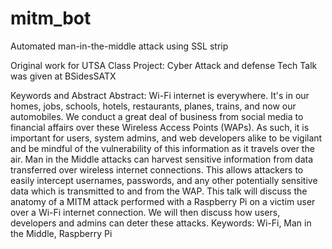 # mitm_bot
Automated man-in-the-middle attack using SSL strip

Original work for UTSA Class Project: Cyber Attack and defense
Tech Talk was given at BSidesSATX

Keywords and Abstract
Abstract: Wi-Fi internet is everywhere. It's in our homes, jobs, schools, hotels, restaurants, planes, trains, and now our automobiles. We conduct a great deal of business from social media to financial affairs over these Wireless Access Points (WAPs). As such, it is important for users, system admins, and web developers alike to be vigilant and be mindful of the vulnerability of this information as it travels over the air. 
Man in the Middle attacks can harvest sensitive information from data transferred over wireless internet connections. This allows attackers to easily intercept usernames, passwords, and any other potentially sensitive data which is transmitted to and from the WAP. This talk will discuss the anatomy of a MITM attack performed with a Raspberry Pi on a victim user over a Wi-Fi internet connection. We will then discuss how users, developers and admins can deter these attacks. 
Keywords: Wi-Fi, Man in the Middle, Raspberry Pi


